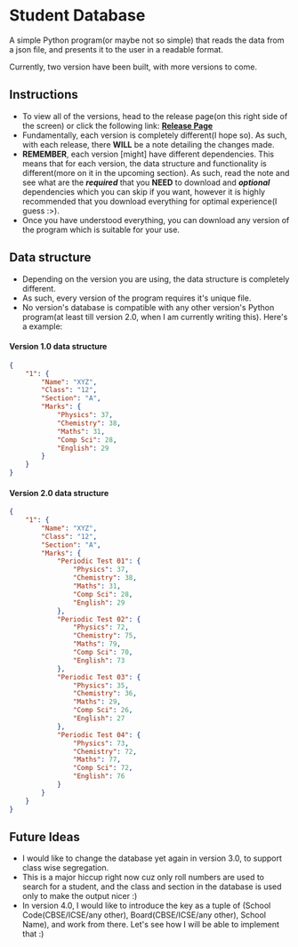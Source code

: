 # Student Database

A simple Python program(or maybe not so simple) that reads the data from a json file, and presents it to the user in a readable format.

Currently, two version have been built, with more versions to come.


## Instructions

- To view all of the versions, head to the release page(on this right side of the screen) or click the following link: [**Release Page**](https://github.com/BulkTornado/Student-Database/releases)
- Fundamentally, each version is completely different(I hope so). As such, with each release, there **WILL** be a note detailing the changes made.
- **REMEMBER**, each version [might] have different dependencies. This means that for each version, the data structure and functionality is different(more on it in the upcoming section). As such, read the note and see what are the **_required_** that you **NEED** to download and **_optional_** dependencies which you can skip if you want, however it is highly recommended that you download everything for optimal experience(I guess :>).
- Once you have understood everything, you can download any version of the program which is suitable for your use.

## Data structure

- Depending on the version you are using, the data structure is completely different.
- As such, every version of the program requires it's unique file.
- No version's database is compatible with any other version's Python program(at least till version 2.0, when I am currently writing this).
Here's a example:
#### Version 1.0 data structure
```json
{
    "1": {
        "Name": "XYZ",
        "Class": "12",
        "Section": "A",
        "Marks": {
            "Physics": 37,
            "Chemistry": 38,
            "Maths": 31,
            "Comp Sci": 28,
            "English": 29
        }
    }
}
```
#### Version 2.0 data structure
```json
{
    "1": {
        "Name": "XYZ",
        "Class": "12",
        "Section": "A",
        "Marks": {
            "Periodic Test 01": {
                "Physics": 37,
                "Chemistry": 38,
                "Maths": 31,
                "Comp Sci": 28,
                "English": 29
            },
            "Periodic Test 02": {
                "Physics": 72,
                "Chemistry": 75,
                "Maths": 79,
                "Comp Sci": 70,
                "English": 73
            },
            "Periodic Test 03": {
                "Physics": 35,
                "Chemistry": 36,
                "Maths": 29,
                "Comp Sci": 26,
                "English": 27
            },
            "Periodic Test 04": {
                "Physics": 73,
                "Chemistry": 72,
                "Maths": 77,
                "Comp Sci": 72,
                "English": 76
            }
        }
    }
}
```

## Future Ideas

- I would like to change the database yet again in version 3.0, to support class wise segregation.
- This is a major hiccup right now cuz only roll numbers are used to search for a student, and the class and section in the database is used only to make the output nicer :)
- In version 4.0, I would like to introduce the key as a tuple of (School Code(CBSE/ICSE/any other), Board(CBSE/ICSE/any other), School Name), and work from there. Let's see how I will be able to implement that :)
